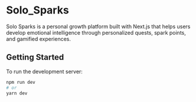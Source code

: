 # Solo_Sparks

Solo Sparks is a personal growth platform built with Next.js that helps users develop emotional intelligence through personalized quests, spark points, and gamified experiences.

## Getting Started

To run the development server:

```bash
npm run dev
# or
yarn dev
